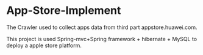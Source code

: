 # App-Store-Implement

The Crawler used to collect apps data from third part appstore.huawei.com.


This project is used  Spring-mvc+Spring framework + hibernate + MySQL to deploy a apple store platform.
